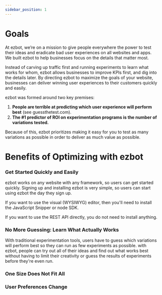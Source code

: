 ```yaml
---
sidebar_position: 1
---
```


# Goals

At ezbot, we’re on a mission to give people everywhere the power to test their ideas and eradicate bad user experiences on all websites and apps. We built ezbot to help businesses focus on the details that matter most.

Instead of carving up traffic first and running experiments to learn what works for whom, ezbot allows businesses to improve KPIs first, and dig into the details later. By directing ezbot to maximize the goals of your website, businesses can deliver winning user experiences to their customers quickly and easily.

ezbot was formed around two key premises:

1. **People are terrible at predicting which user experience will perform best** (see guessthetest.com).
2. **The #1 predictor of ROI on experimentation programs is the number of variations tested.**

Because of this, ezbot prioritizes making it easy for you to test as many variations as possible in order to deliver as much value as possible.

# Benefits of Optimizing with ezbot

### Get Started Quickly and Easily

ezbot works on any website with any framework, so users can get started quickly. Signing up and installing ezbot is very simple, so users can start using ezbot the day they sign up.

If you want to use the visual (WYSIWYG) editor, then you'll need to install the JavaScript Snipper or node SDK.

If you want to use the REST API directly, you do not need to install anything.

### No More Guessing: Learn What Actually Works

With traditional experimentation tools, users have to guess which variations will perform best so they can run as few experiments as possible. with ezbot, people can try out all of their ideas and find out what works best without having to limit their creativity or guess the results of experiments before they're even run.

### One Size Does Not Fit All

### User Preferences Change
